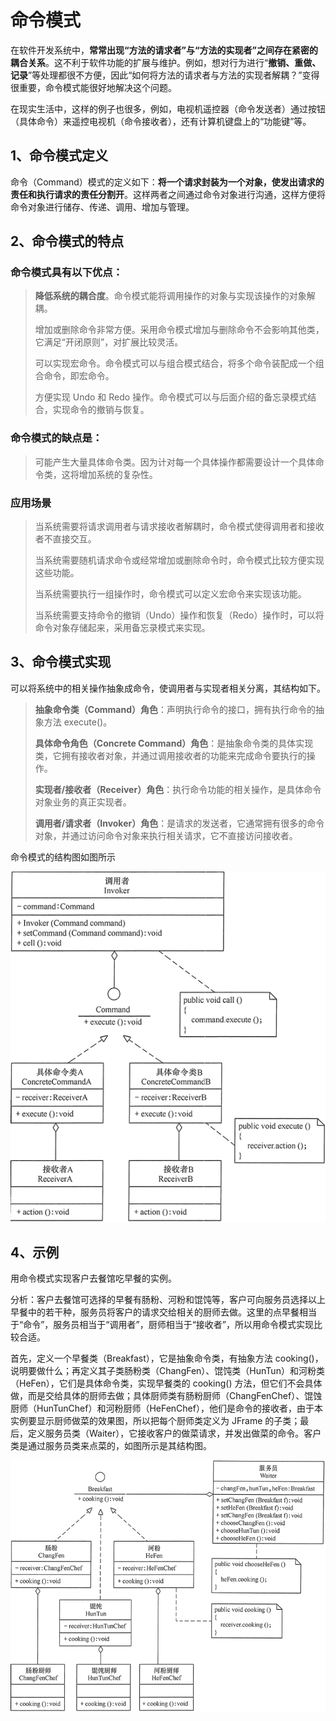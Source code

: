 # 命令模式

在软件开发系统中，**常常出现“方法的请求者”与“方法的实现者”之间存在紧密的耦合关系**。这不利于软件功能的扩展与维护。例如，想对行为进行“**撤销、重做、记录**”等处理都很不方便，因此“如何将方法的请求者与方法的实现者解耦？”变得很重要，命令模式能很好地解决这个问题。

在现实生活中，这样的例子也很多，例如，电视机遥控器（命令发送者）通过按钮（具体命令）来遥控电视机（命令接收者），还有计算机键盘上的“功能键”等。

## 1、命令模式定义

命令（Command）模式的定义如下：**将一个请求封装为一个对象，使发出请求的责任和执行请求的责任分割开**。这样两者之间通过命令对象进行沟通，这样方便将命令对象进行储存、传递、调用、增加与管理。

## 2、命令模式的特点

### 命令模式具有以下优点：

> **降低系统的耦合度**。命令模式能将调用操作的对象与实现该操作的对象解耦。
> 
> 增加或删除命令非常方便。采用命令模式增加与删除命令不会影响其他类，它满足“开闭原则”，对扩展比较灵活。
> 
> 可以实现宏命令。命令模式可以与组合模式结合，将多个命令装配成一个组合命令，即宏命令。
> 
> 方便实现 Undo 和 Redo 操作。命令模式可以与后面介绍的备忘录模式结合，实现命令的撤销与恢复。
> 

### 命令模式的缺点是：

> 可能产生大量具体命令类。因为计对每一个具体操作都需要设计一个具体命令类，这将增加系统的复杂性。
>

### 应用场景

> 当系统需要将请求调用者与请求接收者解耦时，命令模式使得调用者和接收者不直接交互。
>
> 当系统需要随机请求命令或经常增加或删除命令时，命令模式比较方便实现这些功能。
>
> 当系统需要执行一组操作时，命令模式可以定义宏命令来实现该功能。
>
> 当系统需要支持命令的撤销（Undo）操作和恢复（Redo）操作时，可以将命令对象存储起来，采用备忘录模式来实现。
>

## 3、命令模式实现

可以将系统中的相关操作抽象成命令，使调用者与实现者相关分离，其结构如下。

> **抽象命令类（Command）角色**：声明执行命令的接口，拥有执行命令的抽象方法 execute()。
> 
> **具体命令角色（Concrete Command）角色**：是抽象命令类的具体实现类，它拥有接收者对象，并通过调用接收者的功能来完成命令要执行的操作。
>
> **实现者/接收者（Receiver）角色**：执行命令功能的相关操作，是具体命令对象业务的真正实现者。
>
> **调用者/请求者（Invoker）角色**：是请求的发送者，它通常拥有很多的命令对象，并通过访问命令对象来执行相关请求，它不直接访问接收者。
>

命令模式的结构图如图所示

![命令模式](../illustration/15_1_UML.png)

## 4、示例

用命令模式实现客户去餐馆吃早餐的实例。

分析：客户去餐馆可选择的早餐有肠粉、河粉和馄饨等，客户可向服务员选择以上早餐中的若干种，服务员将客户的请求交给相关的厨师去做。这里的点早餐相当于“命令”，服务员相当于“调用者”，厨师相当于“接收者”，所以用命令模式实现比较合适。

首先，定义一个早餐类（Breakfast），它是抽象命令类，有抽象方法 cooking()，说明要做什么；再定义其子类肠粉类（ChangFen）、馄饨类（HunTun）和河粉类（HeFen），它们是具体命令类，实现早餐类的 cooking() 方法，但它们不会具体做，而是交给具体的厨师去做；具体厨师类有肠粉厨师（ChangFenChef）、馄蚀厨师（HunTunChef）和河粉厨师（HeFenChef），他们是命令的接收者，由于本实例要显示厨师做菜的效果图，所以把每个厨师类定义为 JFrame 的子类；最后，定义服务员类（Waiter），它接收客户的做菜请求，并发出做菜的命令。客户类是通过服务员类来点菜的，如图所示是其结构图。

![UML](../illustration/15_2_UML.png)
